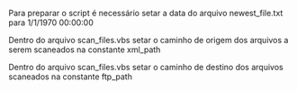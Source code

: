 Para preparar o script é necessário setar a data do arquivo newest_file.txt para 1/1/1970 00:00:00

Dentro do arquivo scan_files.vbs setar o caminho de origem dos arquivos a serem scaneados na constante xml_path

Dentro do arquivo scan_files.vbs setar o caminho de destino dos arquivos scaneados na constante ftp_path
